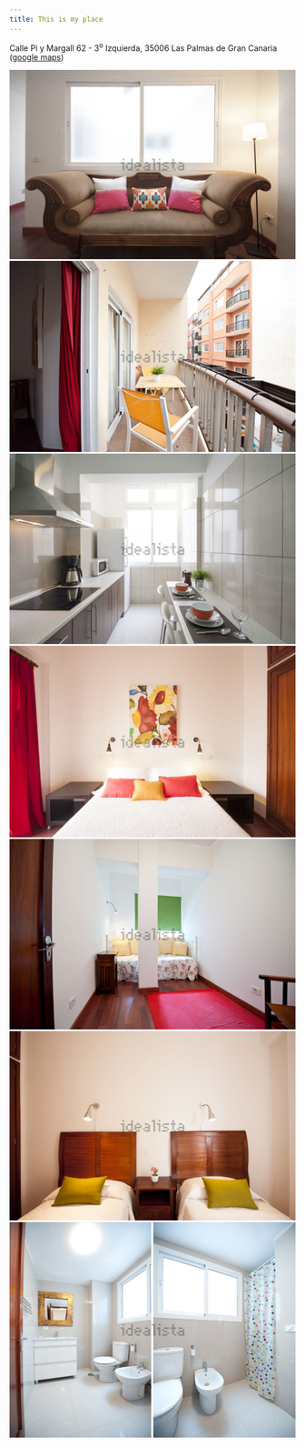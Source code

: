 ```yaml
---
title: This is my place
---
```


Calle Pi y Margall 62 - 3<sup>o</sup> <span title="This means 'left' in Spanish">Izquierda</span>, 35006 Las Palmas de Gran Canaria ([google maps](https://www.google.com/maps?hl=en&q=Calle+Pi+y+Margall+62,+Las+Palmas))

![](/images/livingroom.3.jpg)
![](/images/balcony.2.jpg)
![](/images/kitchen.3.jpg)
![](/images/bedroom.3.jpg)
![](/images/bedroom.7.jpg)
![](/images/bedroom.jpg)
![](/images/bathroom.3.jpg)
